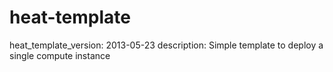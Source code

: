 # heat-template
heat_template_version: 2013-05-23  description: Simple template to deploy a single compute instance
